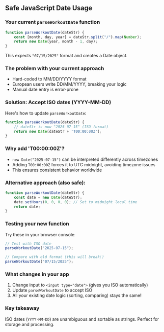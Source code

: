 ## Safe JavaScript Date Usage

### Your current `parseWorkoutDate` function
```javascript
function parseWorkoutDate(dateStr) {
    const [month, day, year] = dateStr.split("/").map(Number);
    return new Date(year, month - 1, day);
}
```

This expects `"07/15/2025"` format and creates a Date object.

### The problem with your current approach
- Hard-coded to MM/DD/YYYY format
- European users write DD/MM/YYYY, breaking your logic
- Manual date entry is error-prone

### Solution: Accept ISO dates (YYYY-MM-DD)

Here's how to update `parseWorkoutDate`:

```javascript
function parseWorkoutDate(dateStr) {
    // dateStr is now "2025-07-15" (ISO format)
    return new Date(dateStr + 'T00:00:00Z');
}
```

### Why add 'T00:00:00Z'?
- `new Date("2025-07-15")` can be interpreted differently across timezones
- Adding `T00:00:00Z` forces it to UTC midnight, avoiding timezone issues
- This ensures consistent behavior worldwide

### Alternative approach (also safe):
```javascript
function parseWorkoutDate(dateStr) {
    const date = new Date(dateStr);
    date.setHours(0, 0, 0, 0); // Set to midnight local time
    return date;
}
```

### Testing your new function
Try these in your browser console:
```javascript
// Test with ISO date
parseWorkoutDate("2025-07-15");

// Compare with old format (this will break!)
parseWorkoutDate("07/15/2025");
```

### What changes in your app
1. Change input to `<input type="date">` (gives you ISO automatically)
2. Update `parseWorkoutDate` to accept ISO
3. All your existing date logic (sorting, comparing) stays the same!

### Key takeaway
ISO dates (`YYYY-MM-DD`) are unambiguous and sortable as strings. Perfect for storage and processing.
